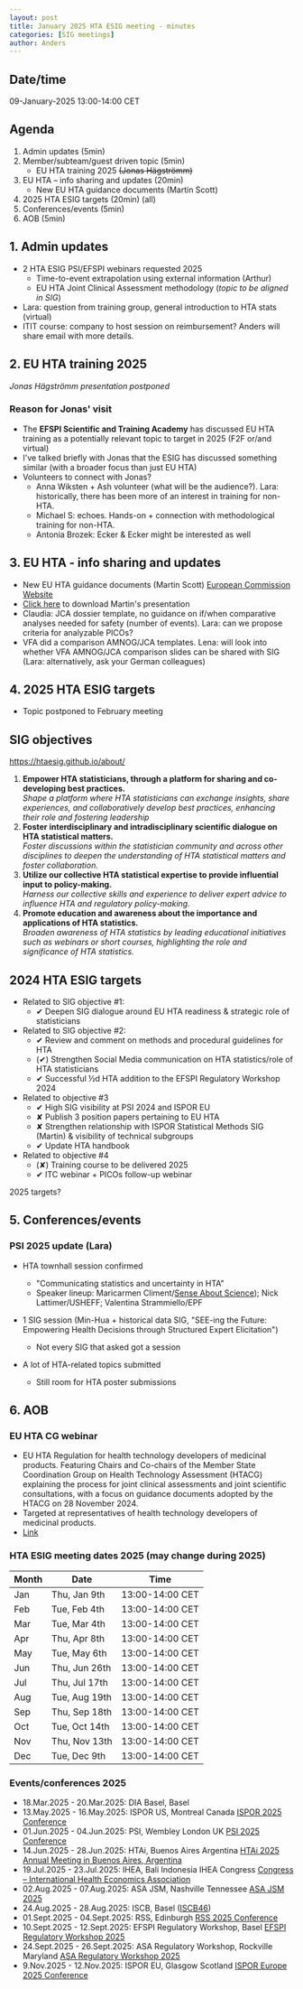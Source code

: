 ```yaml
---
layout: post
title: January 2025 HTA ESIG meeting - minutes 
categories: [SIG meetings]
author: Anders
---
```


## Date/time
09-January-2025 13:00-14:00 CET

## Agenda

1. Admin updates (5min)
2. Member/subteam/guest driven topic (5min)
   - EU HTA training 2025 ~~(Jonas Hägströmm)~~
3. EU HTA – info sharing and updates (20min)
   - New EU HTA guidance documents (Martin Scott)
4. 2025 HTA ESIG targets (20min) (all)
5. Conferences/events (5min)
6. AOB (5min)

## 1. Admin updates

- 2 HTA ESIG PSI/EFSPI webinars requested 2025
  - Time-to-event extrapolation using external information (Arthur)
  - EU HTA Joint Clinical Assessment methodology (_topic to be aligned in SIG_)
- Lara: question from training group, general introduction to HTA stats (virtual)
- ITIT course: company to host session on reimbursement? Anders will share email with more details.

## 2. EU HTA training 2025

_Jonas Hägströmm presentation postponed_

### Reason for Jonas' visit

- The **EFSPI Scientific and Training Academy** has discussed EU HTA training as a potentially relevant topic to target in 2025 (F2F or/and virtual)
- I've talked briefly with Jonas that the ESIG has discussed something similar (with a broader focus than just EU HTA)
- Volunteers to connect with Jonas?
  - Anna Wiksten + Ash volunteer (what will be the audience?). Lara: historically, there has been more of an interest in training for non-HTA. 
  - Michael S: echoes. Hands-on + connection with methodological training for non-HTA.
  - Antonia Brozek: Ecker & Ecker might be interested as well


## 3. EU HTA - info sharing and updates

- New EU HTA guidance documents (Martin Scott) [European Commission Website](https://health.ec.europa.eu/health-technology-assessment/key-documents_en?f%5B0%5D=topic_topic%3A225&f%5B1%5D=topic_topic%3A226&f%5B2%5D=topic_topic%3A227&f%5B3%5D=topic_topic%3A228&f%5B4%5D=topic_topic%3A236)
- [Click here](/downloads/2025-01-09-january-2025-hta-esig-meeting-martin-scott-presentation.pdf) to download Martin's presentation  
- Claudia: JCA dossier template, no guidance on if/when comparative analyses needed for safety (number of events). Lara: can we propose criteria for analyzable PICOs? 
- VFA did a comparison AMNOG/JCA templates. Lena: will look into whether VFA AMNOG/JCA comparison slides can be shared with SIG (Lara: alternatively, ask your German colleagues)

## 4. 2025 HTA ESIG targets 

- Topic postponed to February meeting

## SIG objectives

https://htaesig.github.io/about/


1. **Empower HTA statisticians, through a platform for sharing and co-developing best practices.**<br/>
   _Shape a platform where HTA statisticians can exchange insights, share experiences, and collaboratively develop best practices, enhancing their role and fostering leadership_
2. **Foster interdisciplinary and intradisciplinary scientific dialogue on HTA statistical matters.**<br/>
   _Foster discussions within the statistician community and across other disciplines to deepen the understanding of HTA statistical matters and foster collaboration._
3. **Utilize our collective HTA statistical expertise to provide influential input to policy-making.**<br/>
   _Harness our collective skills and experience to deliver expert advice to influence HTA and regulatory policy-making._
4. **Promote education and awareness about the importance and applications of HTA statistics.**<br/>
   _Broaden awareness of HTA statistics by leading educational initiatives such as webinars or short courses, highlighting the role and significance of HTA statistics._


## 2024 HTA ESIG targets

- Related to SIG objective #1:
  - ✔ Deepen SIG dialogue around EU HTA readiness & strategic role of statisticians
- Related to SIG objective #2:
  - ✔ Review and comment on methods and procedural guidelines for HTA
  - (✔) Strengthen Social Media communication on HTA statistics/role of HTA statisticians
  - ✔ Successful ½d HTA addition to the EFSPI Regulatory Workshop 2024
- Related to objective #3
  - ✔ High SIG visibility at PSI 2024 and ISPOR EU
  - ✘ Publish 3 position papers pertaining to EU HTA
  - ✘ Strengthen relationship with ISPOR Statistical Methods SIG (Martin) & visibility of technical subgroups
  - ✔ Update HTA handbook
- Related to objective #4
  - (✘) Training course to be delivered 2025
  - ✔ ITC webinar + PICOs follow-up webinar

2025 targets?

## 5. Conferences/events

### PSI 2025 update (Lara)
- HTA townhall session confirmed
  - "Communicating statistics and uncertainty in HTA"
  - Speaker lineup: Maricarmen Climent/[Sense About Science](https://senseaboutscience.org/team/maricarmen-climent/)); Nick Lattimer/USHEFF; Valentina Strammiello/EPF

- 1 SIG session (Min-Hua + historical data SIG, "SEE-ing the Future: Empowering Health Decisions through Structured Expert Elicitation") 
  - Not every SIG that asked got a session
- A lot of HTA-related topics submitted 
    - Still room for HTA poster submissions

## 6. AOB

### EU HTA CG webinar 
- EU HTA Regulation for health technology developers of medicinal products. Featuring Chairs and Co-chairs of the Member State Coordination Group on Health Technology Assessment (HTACG) explaining the process for joint clinical assessments and joint scientific consultations, with a focus on guidance documents adopted by the HTACG on 28 November 2024. 
- Targeted at representatives of health technology developers of medicinal products. 
- [Link](https://health.ec.europa.eu/events/eu-hta-regulation-webinar-health-technology-developers-medicinal-products-2025-01-24_en)

### HTA ESIG meeting dates 2025 (may change during 2025)

| Month | Date       | Time       |
|-------|------------|------------|
| Jan   | Thu, Jan 9th | 13:00-14:00 CET |
| Feb   | Tue, Feb 4th | 13:00-14:00 CET |
| Mar   | Tue, Mar 4th | 13:00-14:00 CET |
| Apr   | Thu, Apr 8th | 13:00-14:00 CET |
| May   | Tue, May 6th | 13:00-14:00 CET |
| Jun   | Thu, Jun 26th | 13:00-14:00 CET |
| Jul   | Thu, Jul 17th | 13:00-14:00 CET |
| Aug   | Tue, Aug 19th | 13:00-14:00 CET |
| Sep   | Thu, Sep 18th | 13:00-14:00 CET |
| Oct   | Tue, Oct 14th | 13:00-14:00 CET |
| Nov   | Thu, Nov 13th | 13:00-14:00 CET |
| Dec   | Tue, Dec 9th | 13:00-14:00 CET |


### Events/conferences 2025
- 18.Mar.2025 - 20.Mar.2025: DIA Basel, Basel
- 13.May.2025 - 16.May.2025: ISPOR US, Montreal Canada [ISPOR 2025 Conference](https://www.ispor.org/conferences-education/conferences/upcoming-conferences/ispor-2025)
- 01.Jun.2025 - 04.Jun.2025: PSI, Wembley London UK [PSI 2025 Conference](https://www.psiweb.org/conferences/about-the-conference)
- 14.Jun.2025 - 28.Jun.2025: HTAi, Buenos Aires Argentina [HTAi 2025 Annual Meeting in Buenos Aires, Argentina](https://htai.org/event/htai-2025-annual-meeting-in-buenos-aires-argentina-2/)
- 19.Jul.2025 - 23.Jul.2025: IHEA, Bali Indonesia IHEA Congress [Congress – International Health Economics Association](https://healtheconomics.org/congress/?_gl=1*17ontoq*_ga*MTkzNTAzNTE5Ny4xNzMxNTc5ODA2*_ga_2G2R70P4PJ*MTczMTU3OTgwNS4xLjAuMTczMTU3OTgwNS4wLjAuMA..)
- 02.Aug.2025 - 07.Aug.2025: ASA JSM, Nashville Tennessee [ASA JSM 2025](https://ww2.amstat.org/meetings/jsm/2025/)
- 24.Aug.2025 - 28.Aug.2025: ISCB, Basel ([ISCB46](https://iscb2025.info/))
- 01.Sept.2025 - 04.Sept.2025: RSS, Edinburgh [RSS 2025 Conference](https://rss.org.uk/training-events/conference-2025/)
- 10.Sept.2025 - 12.Sept.2025: EFSPI Regulatory Workshop, Basel [EFSPI Regulatory Workshop 2025](https://www.bing.com/ck/a?!&&p=26c7fa762195710c92fb518b36a15b5631a5f57d7abfbb051a07438254fa130bJmltdHM9MTczMTU0MjQwMA&ptn=3&ver=2&hsh=4&fclid=2049ce16-d14e-6088-0400-db21d0376100&psq=efspi+regulatory+statistics+workshop+2025&u=a1aHR0cHM6Ly9lZnNwaWV1cm9wZS5naXRodWIuaW8vd29ya3hob3AvbmV4dC5odG1s&ntb=1)
- 24.Sept.2025 - 26.Sept.2025: ASA Regulatory Workshop, Rockville Maryland [ASA Regulatory Workshop 2025](https://ww2.amstat.org/meetings/risw/2025/)
- 9.Nov.2025 - 12.Nov.2025: ISPOR EU, Glasgow Scotland [ISPOR Europe 2025 Conference](https://www.ispor.org/conferences-education/conferences/upcoming-conferences/ispor-europe-2025)
